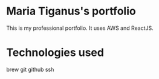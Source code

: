 # Maria Tiganus's portfolio

This is my professional portfolio. It uses AWS and ReactJS.

# Technologies used

brew
git
github
ssh
